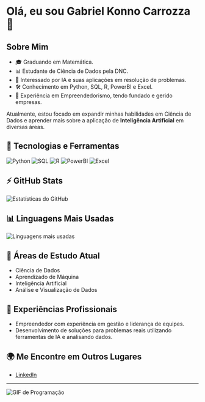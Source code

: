 # Olá, eu sou Gabriel Konno Carrozza 👋

## Sobre Mim
- 🎓 Graduando em Matemática.
- 📊 Estudante de Ciência de Dados pela DNC.
- 🤖 Interessado por IA e suas aplicações em resolução de problemas.
- 🛠️ Conhecimento em Python, SQL, R, PowerBI e Excel.
- 🚀 Experiência em Empreendedorismo, tendo fundado e gerido empresas.

Atualmente, estou focado em expandir minhas habilidades em Ciência de Dados e aprender mais sobre a aplicação de **Inteligência Artificial** em diversas áreas.

## 🚀 Tecnologias e Ferramentas
![Python](https://img.shields.io/badge/-Python-blue?style=flat-square&logo=python)
![SQL](https://img.shields.io/badge/-SQL-blue?style=flat-square&logo=postgresql)
![R](https://img.shields.io/badge/-R-276DC3?style=flat-square&logo=r)
![PowerBI](https://img.shields.io/badge/-PowerBI-F2C811?style=flat-square&logo=powerbi)
![Excel](https://img.shields.io/badge/-Excel-217346?style=flat-square&logo=microsoft-excel)

## ⚡ GitHub Stats
![Estatísticas do GitHub](https://github-readme-stats.vercel.app/api?username=GabrielKonno&show_icons=true&theme=radical)

## 📊 Linguagens Mais Usadas
![Linguagens mais usadas](https://github-readme-stats.vercel.app/api/top-langs/?username=GabrielKonno&layout=compact&theme=radical)

## 🌱 Áreas de Estudo Atual
- Ciência de Dados
- Aprendizado de Máquina
- Inteligência Artificial
- Análise e Visualização de Dados

## 💼 Experiências Profissionais
- Empreendedor com experiência em gestão e liderança de equipes.
- Desenvolvimento de soluções para problemas reais utilizando ferramentas de IA e analisando dados.

## 🌍 Me Encontre em Outros Lugares
- [LinkedIn](https://www.linkedin.com/in/gabrielkonno/)

---

![GIF de Programação](https://media.giphy.com/media/qgQUggAC3Pfv687qPC/giphy.gif)
